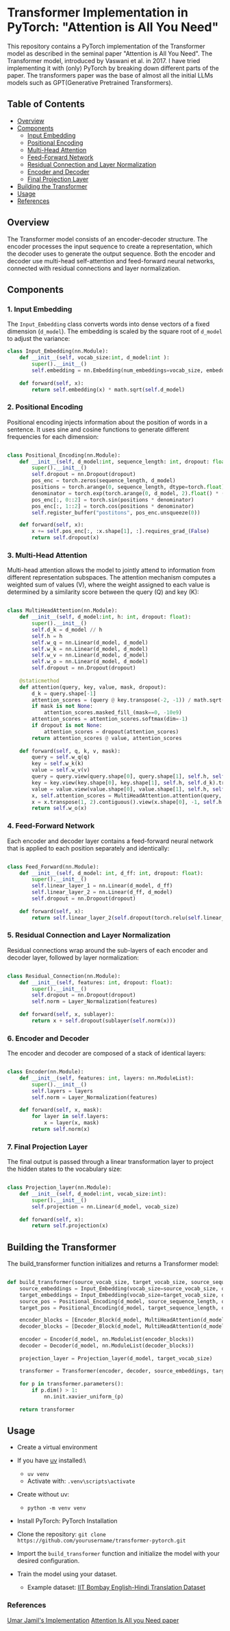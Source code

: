 # Transformer Implementation in PyTorch: "Attention is All You Need"

This repository contains a PyTorch implementation of the Transformer model as described in the seminal paper "Attention is All You Need". The Transformer model, introduced by Vaswani et al. in 2017. I have tried implementing it with (only) PyTorch by breaking down different parts of the paper. The transformers paper was the base of almost all the initial LLMs models such as GPT(Generative Pretrained Transformers).
## Table of Contents

- [Overview](#overview)
- [Components](#components)
  - [Input Embedding](#input-embedding)
  - [Positional Encoding](#positional-encoding)
  - [Multi-Head Attention](#multi-head-attention)
  - [Feed-Forward Network](#feed-forward-network)
  - [Residual Connection and Layer Normalization](#residual-connection-and-layer-normalization)
  - [Encoder and Decoder](#encoder-and-decoder)
  - [Final Projection Layer](#final-projection-layer)
- [Building the Transformer](#building-the-transformer)
- [Usage](#usage)
- [References](#references)

## Overview

The Transformer model consists of an encoder-decoder structure. The encoder processes the input sequence to create a representation, which the decoder uses to generate the output sequence. Both the encoder and decoder use multi-head self-attention and feed-forward neural networks, connected with residual connections and layer normalization.

## Components

### 1. Input Embedding

The `Input_Embedding` class converts words into dense vectors of a fixed dimension (`d_model`). The embedding is scaled by the square root of `d_model` to adjust the variance:

```python
class Input_Embedding(nn.Module): 
    def __init__(self, vocab_size:int, d_model:int ):
        super().__init__()
        self.embedding = nn.Embedding(num_embeddings=vocab_size, embedding_dim=d_model)
        
    def forward(self, x):
        return self.embedding(x) * math.sqrt(self.d_model)
```

### 2. Positional Encoding

Positional encoding injects information about the position of words in a sentence. It uses sine and cosine functions to generate different frequencies for each dimension:

```python

class Positional_Encoding(nn.Module):
    def __init__(self, d_model:int, sequence_length: int, dropout: float) -> None:
        super().__init__()
        self.dropout = nn.Dropout(dropout)
        pos_enc = torch.zeros(sequence_length, d_model)
        positions = torch.arange(0, sequence_length, dtype=torch.float).unsqueeze(1)
        denominator = torch.exp(torch.arange(0, d_model, 2).float() * (-math.log(10000.0) / d_model))
        pos_enc[:, 0::2] = torch.sin(positions * denominator)
        pos_enc[:, 1::2] = torch.cos(positions * denominator)
        self.register_buffer("postitons", pos_enc.unsqueeze(0))

    def forward(self, x):
        x += self.pos_enc[:, :x.shape[1], :].requires_grad_(False)
        return self.dropout(x)
```

### 3. Multi-Head Attention

Multi-head attention allows the model to jointly attend to information from different representation subspaces. The attention mechanism computes a weighted sum of values (V), where the weight assigned to each value is determined by a similarity score between the query (Q) and key (K):

```python

class MultiHeadAttention(nn.Module):
    def __init__(self, d_model:int, h: int, dropout: float):
        super().__init__()
        self.d_k = d_model // h
        self.h = h
        self.w_q = nn.Linear(d_model, d_model)
        self.w_k = nn.Linear(d_model, d_model)
        self.w_v = nn.Linear(d_model, d_model)
        self.w_o = nn.Linear(d_model, d_model)
        self.dropout = nn.Dropout(dropout)
        
    @staticmethod
    def attention(query, key, value, mask, dropout):
        d_k = query.shape[-1]
        attention_scores = (query @ key.transpose(-2, -1)) / math.sqrt(d_k)
        if mask is not None:
            attention_scores.masked_fill_(mask==0, -10e9)
        attention_scores = attention_scores.softmax(dim=-1)
        if dropout is not None:
            attention_scores = dropout(attention_scores)
        return attention_scores @ value, attention_scores
        
    def forward(self, q, k, v, mask):
        query = self.w_q(q)
        key = self.w_k(k)
        value = self.w_v(v)
        query = query.view(query.shape[0], query.shape[1], self.h, self.d_k).transpose(1, 2)
        key = key.view(key.shape[0], key.shape[1], self.h, self.d_k).transpose(1, 2)
        value = value.view(value.shape[0], value.shape[1], self.h, self.d_k).transpose(1, 2)
        x, self.attention_scores = MultiHeadAttention.attention(query, key, value, mask, self.dropout)
        x = x.transpose(1, 2).contiguous().view(x.shape[0], -1, self.h * self.d_k)
        return self.w_o(x)
```

### 4. Feed-Forward Network

Each encoder and decoder layer contains a feed-forward neural network that is applied to each position separately and identically:

```python

class Feed_Forward(nn.Module):
    def __init__(self, d_model: int, d_ff: int, dropout: float):
        super().__init__()
        self.linear_layer_1 = nn.Linear(d_model, d_ff)
        self.linear_layer_2 = nn.Linear(d_ff, d_model)
        self.dropout = nn.Dropout(dropout)
        
    def forward(self, x):
        return self.linear_layer_2(self.dropout(torch.relu(self.linear_layer_1(x))))
```

### 5. Residual Connection and Layer Normalization

Residual connections wrap around the sub-layers of each encoder and decoder layer, followed by layer normalization:

```python

class Residual_Connection(nn.Module):
    def __init__(self, features: int, dropout: float):
        super().__init__()
        self.dropout = nn.Dropout(dropout)
        self.norm = Layer_Normalization(features)
        
    def forward(self, x, sublayer):
        return x + self.dropout(sublayer(self.norm(x)))
```

### 6. Encoder and Decoder

The encoder and decoder are composed of a stack of identical layers:

```python

class Encoder(nn.Module):
    def __init__(self, features: int, layers: nn.ModuleList):
        super().__init__()
        self.layers = layers
        self.norm = Layer_Normalization(features)
        
    def forward(self, x, mask):
        for layer in self.layers:
            x = layer(x, mask)
        return self.norm(x)
```

### 7. Final Projection Layer

The final output is passed through a linear transformation layer to project the hidden states to the vocabulary size:

```python

class Projection_layer(nn.Module):
    def __init__(self, d_model:int, vocab_size:int):
        super().__init__()
        self.projection = nn.Linear(d_model, vocab_size)
        
    def forward(self, x):
        return self.projection(x)
```

## Building the Transformer

The build_transformer function initializes and returns a Transformer model:

```python

def build_transformer(source_vocab_size, target_vocab_size, source_sequence_length, target_sequence_length, d_model=512, N_layers=6, h=8, dropout=0.1, d_ff=2048):
    source_embeddings = Input_Embedding(vocab_size=source_vocab_size, d_model=d_model)
    target_embeddings = Input_Embedding(vocab_size=target_vocab_size, d_model=d_model)
    source_pos = Positional_Encoding(d_model, source_sequence_length, dropout)
    target_pos = Positional_Encoding(d_model, target_sequence_length, dropout)

    encoder_blocks = [Encoder_Block(d_model, MultiHeadAttention(d_model, h, dropout), Feed_Forward(d_model, d_ff, dropout), dropout) for _ in range(N_layers)]
    decoder_blocks = [Decoder_Block(d_model, MultiHeadAttention(d_model, h, dropout), MultiHeadAttention(d_model, h, dropout), Feed_Forward(d_model, d_ff, dropout), dropout) for _ in range(N_layers)]
    
    encoder = Encoder(d_model, nn.ModuleList(encoder_blocks))
    decoder = Decoder(d_model, nn.ModuleList(decoder_blocks))
    
    projection_layer = Projection_layer(d_model, target_vocab_size)
    
    transformer = Transformer(encoder, decoder, source_embeddings, target_embeddings, source_pos, target_pos, projection_layer)
    
    for p in transformer.parameters():
        if p.dim() > 1:
            nn.init.xavier_uniform_(p)
    
    return transformer
```
## Usage
  - Create a virtual environment
  - If you have [uv](https://astral.sh/blog/uv-unified-python-packaging) installed:\
    -  ```uv venv```
    -  Activate with: ```.venv\scripts\activate```
  - Create without uv:
    -  ```python -m venv venv```
    
  
- Install PyTorch: PyTorch Installation
- Clone the repository: ```git clone https://github.com/yourusername/transformer-pytorch.git```
- Import the `build_transformer` function and initialize the model with your desired configuration.
- Train the model using your dataset.
  - Example dataset: [IIT Bombay English-Hindi Translation Dataset](https://www.kaggle.com/datasets/vaibhavkumar11/hindi-english-parallel-corpus)

### References
[Umar Jamil's Implementation](https://youtu.be/ISNdQcPhsts?si=hqGDqjfqUiCdF5xx)
[Attention Is All you Need paper](https://arxiv.org/abs/1706.03762)
